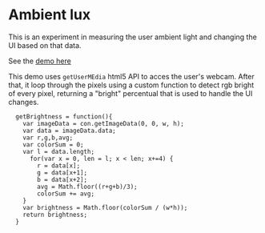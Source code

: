 # Ambient lux
This is an experiment in measuring the user ambient light and changing the UI based on that data.

See the [demo here](http://filipemerker.github.io/ambient-lux/)

This demo uses `getUserMEdia` html5 API to acces the user's webcam. After that, it loop through the pixels using a custom function to detect rgb bright of every pixel, returning a "bright" percentual that is used to handle the UI changes.

      getBrightness = function(){
        var imageData = con.getImageData(0, 0, w, h);
        var data = imageData.data;
        var r,g,b,avg;
        var colorSum = 0;
        var l = data.length;
          for(var x = 0, len = l; x < len; x+=4) {
            r = data[x];
            g = data[x+1];
            b = data[x+2];
            avg = Math.floor((r+g+b)/3);
            colorSum += avg;
        }
        var brightness = Math.floor(colorSum / (w*h));
        return brightness;
      }

